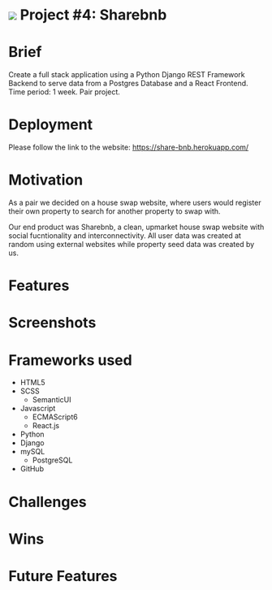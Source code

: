 # ![](https://ga-dash.s3.amazonaws.com/production/assets/logo-9f88ae6c9c3871690e33280fcf557f33.png) Project #4: Sharebnb 

# Brief
Create a full stack application using a Python Django REST Framework Backend to serve data from a Postgres Database and a React Frontend. Time period: 1 week. Pair project.

# Deployment
Please follow the link to the website: https://share-bnb.herokuapp.com/

# Motivation
As a pair we decided on a house swap website, where users would register their own property to search for another property to swap with. 

Our end product was Sharebnb, a clean, upmarket house swap website with social fucntionality and interconnectivity. All user data was created at random using external websites while property seed data was created by us. 

# Features

# Screenshots

# Frameworks used

- HTML5
- SCSS
  - SemanticUI
- Javascript
  -  ECMAScript6
  - React.js
- Python
- Django
- mySQL
  - PostgreSQL
- GitHub


# Challenges

# Wins

  
# Future Features

